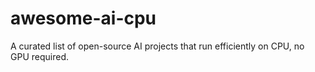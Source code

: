 # awesome-ai-cpu
A curated list of open-source AI projects that run efficiently on CPU, no GPU required.
